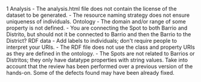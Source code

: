 1
    Analysis
        - The analysis.html file does not contain the license of the dataset to be generated.
        - The resource naming strategy does not ensure uniqueness of individuals.
    Ontology
        - The domain and/or range of some property is not defined.
        - You are connecting the Spot to both Barrio and Distrito, but should not it be connected to Barrio and then the Barrio to the District?
    RDF data
        - Add labels to individuals; don't require people to interpret your URIs.
        - The RDF file does not use the class and property URIs as they are defined in the ontology.
        - The Spots are not related to Barrios or Distritos; they only have datatype properties with string values.
    Take into account that the review has been performed over a previous version of the hands-on. Some of the defects found may have been already fixed.

